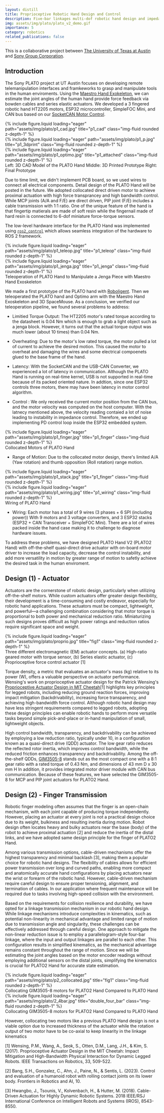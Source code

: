 ```yaml
---
layout: distill
title: Proprioceptive Robotic Hand Design and Control
description: Five-bar linkages multi-dof robotic hand design and impedance control
img: assets/img/plato/plato_v2_demo.gif
importance: 5
category: robotics
related_publications: false
---
```


This is a collaborative project between [The University of Texas at Austin](https://www.utexas.edu/) and [Sony Group Corporation](https://www.sony.net/). 

## Introduction 
The Sony PLATO project at UT Austin focuses on developing remote telemanipulation interfaces and framkeworks to grasp and manipulate tools in the human enviroments. Using the [Maestro Hand Exokeleton](https://reneu.robotics.utexas.edu/maestro-hand-exoskeleton-0), we can estimate the joint angles of the human hand provide force feedback via bowden cables and series elastic actuators. We developed a 3 fingered robotic hand HT2205 motors, ESP32 microcontroller, SimpleFOC Mini, and CAN bus based on our [SocketCAN Motor Control](/motorcan/). 

<div class="row">
    <div class="col-sm mt-3 mt-md-0">
        {% include figure.liquid loading="eager" path="assets/img/plato/p1_cad.jpg" title="p1_cad" class="img-fluid rounded z-depth-1" %}
    </div>
    <div class="col-sm mt-3 mt-md-0">
        {% include figure.liquid loading="eager" path="assets/img/plato/p1_p.jpg" title="p1_3dprint" class="img-fluid rounded z-depth-1" %}
    </div>
    <div class="col-sm mt-3 mt-md-0">
        {% include figure.liquid loading="eager" path="assets/img/plato/p1_optimo.jpg" title="p1_attached" class="img-fluid rounded z-depth-1" %}
    </div>
</div>
<div class="caption">
  Left: 3D CAD Model of the PLATO Hand Middle: 3D Printed Prototype Right: Final Prototype
</div>

Due to time limit, we didn't implement PCB board, so we used wires to connect all electrical components. Detail design of the PLATO Hand will be posted in the future. We adopted collocated direct driven motor to achieve proximal actuation with high force transprancey and high bandwidth control. While MCP joints (A/A and F/E) are direct driven, PIP joint (F/E) includes a cable transmission with 1:1 ratio. One of the unique feature of the hand is that fingertip matierals are made of soft resin while the fingernail made of hard resin is connected to 6-dof miniature force-torque sensors.

The low-level hardware interface for the PLATO Hand was implemented using [`ros2_control`](https://control.ros.org/iron/index.html) which allows seamless integration of the hardware to ROS 2 framework. 

<div class="row">
    <div class="col-sm mt-3 mt-md-0">
        {% include figure.liquid loading="eager" path="assets/img/plato/p1_teleop.jpg" title="p1_teleop" class="img-fluid rounded z-depth-1" %}
    </div>
    <div class="col-sm mt-3 mt-md-0">
        {% include figure.liquid loading="eager" path="assets/img/plato/p1_jenga.jpg" title="p1_jenga" class="img-fluid rounded z-depth-1" %}
    </div>
</div>
<div class="caption">
  Teleoperation of PLATO Hand to Manipulate a Jenga Piece with Maestro Hand Exoskeleton
</div>

We made a first prototype of the PLATO hand with [Roboligent](https://roboligent.com/). Then we teleoperated the PLATO hand and Optimo arm with the Maestro Hand Exoskeleton and 3D SpaceMouse. As a conclusion, we verified our teleoperation pipeline, we found several problems to address:

- Limitied Torque Output: The HT2205 motor's rated torque according to the datasheet is 0.04 Nm which is enough to grab a light object such as a jenga block. However, it turns out that the actual torque output was much lower (about 10 times) than 0.04 Nm. 

- Overheating: Due to the motor's low rated torque, the motor pulled a lot of current to achieve the desired motion. This caused the motor to overheat and damaging the wires and some electrical compoenets glued to the base frame of the hand.

- Latency: With the SocketCAN and the USB-CAN Converter, we experienced a lot of latency in communication. Although the PLATO Hand is running on real-time kernel, USB is not supported in real-time because of its packed oriented nature. In addtion, since one ESP32 controls three motors, there may have been latency in motor control algorithm.

- Control : We only received the current motor position from the CAN bus, and the motor velocity was computed on the host computer. With the latnecy mentioned above, the velocity reading contaied a lot of noise leading to instability in impedance control. Therefore, we ended up implementing PD control loop inside the ESP32 embedded system.

<div class="row">
    <div class="col-sm mt-3 mt-md-0">
        {% include figure.liquid loading="eager" path="assets/img/plato/p1_finger.jpg" title="p1_finger" class="img-fluid rounded z-depth-1" %}
    </div>
</div>
<div class="caption">
  Collocated Motors of PLATO Hand
</div>

- Range of Motion: Due to the collocated motor design, there's limited A/A (Yaw rotation) and thumb opposition (Roll rotation) range motion.

<div class="row">
    <div class="col-sm mt-3 mt-md-0">
        {% include figure.liquid loading="eager" path="assets/img/plato/p1_stack.jpg" title="p1_finger" class="img-fluid rounded z-depth-1" %}
    </div>
    <div class="col-sm mt-3 mt-md-0">
        {% include figure.liquid loading="eager" path="assets/img/plato/p1_wiring.jpg" title="p1_wiring" class="img-fluid rounded z-depth-1" %}
    </div>
</div>
<div class="caption">
  Wiring of PLATO Hand
</div>

- Wiring: Each motor has a total of 9 wires (3 phases + 6 SPI (including power)) With 9 motors and 3 voltage converters, and 3 ESP32 stacks (ESP32 + CAN Transceiver + SimpleFOC Mini). There are a lot of wires packed inside the hand case making it to challenge to diagnose hardware issues. 


To address these problems, we have designed PLATO Hand V2 (PLATO2 Hand) with off-the-shelf quasi-direct drive actuator with on-board motor driver to increase the load capacity, decrease the control instability, and add more versatility in motion by greater range of motion to safetly achieve the desired task in the human enviroment.

## Design (1) - Actuator 
Actuators are the cornerstone of robotic design, particularly when utilizing off-the-shelf motors. While custom actuators offer greater design flexibility, their development is a time-consuming and costly endeavor, especially for robotic hand applications. These actuators must be compact, lightweight, and powerful—a challenging combination considering that motor torque is proportional to both power and mechanical reduction ratio. Miniaturizing such designs proves difficult as high power ratings and reduction ratios require significant space and weight.


<div class="row">
    <div class="col-sm mt-3 mt-md-0">
        {% include figure.liquid loading="eager" path="assets/img/plato/proprio.jpg" title="fig1" class="img-fluid rounded z-depth-1" %}
    </div>
</div>
<div class="caption">
Three different electromagnetic (EM) actuator concepts. (a) High-ratio
geared motor with torque sensor, (b) Series elastic actuator, (c) Proprioceptive
force control actuator [1]
</div>

Torque density, a metric that evaluates an actuator's mass (kg) relative to its power (W), offers a valuable perspective on actuator performance. Wensing's work on proprioceptive actuator design for the Patrick Wensing's [Proprioceptive Actuator Design in MIT Cheetah](https://fab.cba.mit.edu/classes/865.18/motion/papers/mit-cheetah-actuator.pdf)[1] highlights key principles for legged robots, including reducing ground reaction forces, improving impact mitigation (backdrivability), increasing force transparency, and achieving high-bandwidth force control. Although robotic hand design may have less stringent requirements compared to legged robots, adopting these design principles can enable robotic hands to perform more versatile tasks beyond simple pick-and-place or in-hand manipulation of small, lightweight objects.

High control bandwidth, transparency, and backdrivability can be achieved by employing a low reduction ratio, typically under 10, in a configuration known as a quasi-direct drive (QDD) actuator. The low gear ratio reduces the reflected rotor inertia, which improves control bandwidth, while the reduced friction enhances transparency and backdrivability. Among the off-the-shelf QDDs, [GIM3505-8](https://steadywin.cn/en/pd.jsp?id=130#_jcp=3_3) stands out as the most compact one with a 8:1 gear ratio with a rated torque of 0.43 Nm, and dimensions of 43 mm D x 30 mm H In addition, it provides integrated motor driver module with CAN bus communication. Because of these features, we have selected the GIM3505-8 for MCP and PIP joint actuators for PLATO2 Hand.

## Design (2) - Finger Transmission
Robotic finger modeling often assumes that the finger is an open-chain mechanism, with each joint capable of producing torque independently. However, placing an actuator at every joint is not a practical design choice due to its weight, bulkiness and resulting inertia during motion. Robot design often locates heavy and bulky actuators near the base (body) of the robot to achieve proximal actuation [2] and reduce the inertia of the distal links, and we have adopted same design principle for the finger of PLATO2 Hand.

Among various transmission options, cable-driven mechanisms offer the highest transparency and minimal backlash [3], making them a popular choice for robotic hand designs. The flexibility of cables allows for efficient power transmission over long and curved paths, enabling more compact and anatomically accurate hand configurations by placing actuators near the wrist or forearm of the robotic hand. However, cable-driven mechanism require careful design to ensure proper tensioning, alignment, and termination of cables. In our application where frequent maintenance will be required due to tasks involving high-speed collision with the environment.

Based on the requirements for collision resilience and durability, we have opted for a linkage transmission mechanism in our robotic hand design. While linkage mechanisms introduce complexities in kinematics, such as potential non-linearity in mechanical advantage and limited range of motion due to transmission angle and singularity, these challenges can be effectively addressed through careful design. One approach to mitigate the non-linear reduction issue is to employ a parallelogram-style four-bar linkage, where the input and output linkages are parallel to each other. This configuration results in simplified kinematics, as the mechanical advantage remains constant throughout the range of motion. Since we will be estimating the joint angles based on the motor encoder readings without employing additional sensors on the distal joints, simplifying the kinematics is crucial for PLATO2 Hand for accurate state estimation.

<div class="row">
    <div class="col-sm mt-3 mt-md-0">
        {% include figure.liquid loading="eager" path="assets/img/plato/p2_collocated.jpg" title="fig1" class="img-fluid rounded z-depth-1" %}
    </div>
</div>
<div class="caption">
Collocating GIM3505-8 motors for PLATO2 Hand Compared to PLATO Hand
</div>

<div class="row">
    <div class="col-sm mt-3 mt-md-0">
        {% include figure.liquid loading="eager" path="assets/img/plato/2_4bar.jpg" title="double_four_bar" class="img-fluid rounded z-depth-1" %}
    </div>
</div>
<div class="caption">
Collocating GIM3505-8 motors for PLATO2 Hand Compared to PLATO Hand
</div>

However, collocating two motors like a previous PLATO Hand design is not a viable option due to increased thickness of the actuator while the rotation output of two motor have to be co-axial to keep linearity in the linkage kinematics





[1] Wensing, P.M., Wang, A., Seok, S., Otten, D.M., Lang, J.H., & Kim, S. (2017). Proprioceptive Actuator Design in the MIT Cheetah: Impact Mitigation and High-Bandwidth Physical Interaction for Dynamic Legged Robots. IEEE Transactions on Robotics, 33, 509-522.

[2] Bang, S.H., Gonzalez, C., Ahn, J., Paine, N., & Sentis, L. (2023). Control and evaluation of a humanoid robot with rolling contact joints on its lower body. Frontiers in Robotics and AI, 10.

[3] Hwangbo, J., Tsounis, V., Kolvenbach, H., & Hutter, M. (2018). Cable-Driven Actuation for Highly Dynamic Robotic Systems. 2018 IEEE/RSJ International Conference on Intelligent Robots and Systems (IROS), 8543-8550.